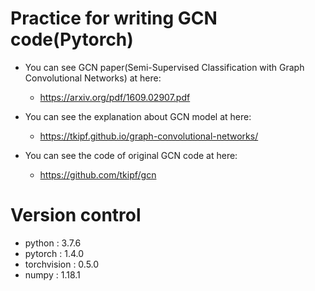Practice for writing GCN code(Pytorch)
=====================================================
* You can see GCN paper(Semi-Supervised Classification with Graph Convolutional Networks) at here:
  - https://arxiv.org/pdf/1609.02907.pdf

* You can see the explanation about GCN model at here:
  - https://tkipf.github.io/graph-convolutional-networks/

* You can see the code of original GCN code at here:
  - https://github.com/tkipf/gcn

Version control
======================================================
* python : 3.7.6
* pytorch : 1.4.0
* torchvision : 0.5.0
* numpy : 1.18.1
